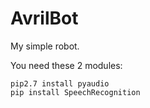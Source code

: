 # AvrilBot
My simple robot.

You need these 2 modules:

    pip2.7 install pyaudio
    pip install SpeechRecognition
